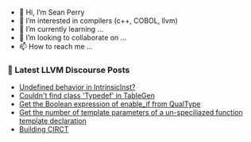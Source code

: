 - 👋 Hi, I’m Sean Perry
- 👀 I’m interested in compilers (c++, COBOL, llvm)
- 🌱 I’m currently learning ...
- 💞️ I’m looking to collaborate on ...
- 📫 How to reach me ...

<!---
s66perry/s66perry is a ✨ special ✨ repository because its `README.md` (this file) appears on your GitHub profile.
You can click the Preview link to take a look at your changes.
--->
### 📕 Latest LLVM Discourse Posts

<!-- DISCOURSE-LLVM:START -->
- [Undefined behavior in IntrinsicInst?](https://discourse.llvm.org/t/undefined-behavior-in-intrinsicinst/75925#post_1)
- [Couldn&#39;t find class &#39;Typedef&#39; in TableGen](https://discourse.llvm.org/t/couldnt-find-class-typedef-in-tablegen/75923#post_1)
- [Get the Boolean expression of enable_if from QualType](https://discourse.llvm.org/t/get-the-boolean-expression-of-enable-if-from-qualtype/75920#post_2)
- [Get the number of template parameters of a un-speciliazed function template declaration](https://discourse.llvm.org/t/get-the-number-of-template-parameters-of-a-un-speciliazed-function-template-declaration/75834#post_2)
- [Building CIRCT](https://discourse.llvm.org/t/building-circt/75916#post_3)
<!-- DISCOURSE-LLVM:END -->
